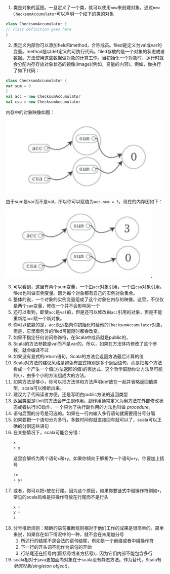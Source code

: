 1. 类是对象的蓝图。一旦定义了一个类，就可以使用`new`来创建对象。通过`new ChecksumAccumulator`可以声明一个如下的类的对象
```scala
class ChecksumAccumulator {
// class definition goes here
}
```
2. 类定义内部你可以添加field和method，合称成员。filed是定义为val或var的变量。method是以def定义的可执行代码。filed存放的是一个对象的状态或者数据。方法使用这些数据做对象的计算工作。当初始化一个对象时，运行时就会分配内存存放对象状态的镜像(image)(例如，变量的内容)。例如，你执行了如下代码：
```scala
class ChecksumAccumulator {
var sum = 0
}
val acc = new ChecksumAccumulator
val csa = new ChecksumAccumulator
```
内存中的对象映像如图：

![figure4_1.png "未赋值时的内存图"](figure4_1.png "未赋值时的内存图")

由于sum是var而不是val，所以你可以赋值为`acc.sum = 3`，现在的内存图如下：


![figure4_2.png "赋值后的内存图"](figure4_2.png "赋值后的内存图")、

3. 可以看到，这里有两个sum变量，一个由`acc`对象引用，一个由`csa`对象引用。filed也叫做实例变量。因为每个对象都有自己的实例对象集合。
4. 整体的说，一个对象的实例变量组成了这个对象在内存的映像。这里，不仅仅是两个`sum`变量，修改一个并不会影响另一个
5. 还可以看到，即使`acc`是`val`的，但是还可以修改由`acc`引用的对象，但是不能重新给`acc`赋一个新对象。
6. 你可以依靠的是，`acc`永远指向你初始化时给他的`ChecksumAccumulator`对象，但是，它里面包含的filed可能随时都会改变。
7. 如果不指定任何访问修饰符，在Scala中成员就是public的。
8. Scala的方法参数是val而不是var的，所以，如果在方法体内修改了这个参数，就会编译不过
9. 如果没有显式的return语句，Scala的方法会返回方法最后计算的值
10. Scala对方法的建议风格是避免有显式特别是多个返回语句，而是把每个方法看成一个产生一个值(方法返回的值)的表达式。这个哲学鼓励你让方法尽可能的小，由多个小的方法组成大的方法。
11. 如果方法足够小，你可以把方法体和方法声明def放在一起并省略返回值类型，scala可以推断出来。
12. 建议为了代码读者方便，还是写明白public方法的返回类型
13. 返回类型是Unit的方法会产生副作用。副作用通常定义为用方法在外部修改状态或者执行I/O动作。一个只为了执行副作用的方法也叫做 _procedure_。
14. 语句后面的分号是可选的。如果在一行内输入多行语句就需要用分号分隔
15. 如果要把一个语句分为多行，多数时间你就直接回车就可以了，scala可以正确的分割这些语句
16. 在某些情况下，scala可能会分错：
    ```scala
    x
    + y
    ```
    这里会解析为两个语句`x`和`+y`。如果你倾向于解析为一个语句`x+y`，你要加上括号
    ```scala
    (x
    + y)
    ```
17. 或者，你可以把`+`放在行尾。因为这个原因，如果你要链式中缀操作符例如`+`，常见的scala风格是把操作符放在行尾而不是行头
    ```scala
    x +
    y +
    z
    ```
18. 分号推断规则：精确的语句推断规则相对于他们工作的成果是很简单的。简单来说，如果存在如下情况中的一种，就不会在末尾加分号
    1. 所述行的结尾不是合法的语句结尾，例如是一个前缀或者中缀操作符
    2. 下一行的开头词不能作为语句的开始
    3. 行结尾还在括号内(圆括号或者方括号)，因为它们内部不能包含多行
19. scala相对于java更加面向对象在于scala没有静态方法。作为替代，Scala有 _单例对象(singleton object)_。